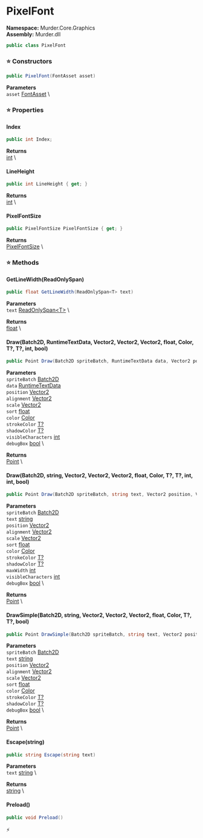 # PixelFont

**Namespace:** Murder.Core.Graphics \
**Assembly:** Murder.dll

```csharp
public class PixelFont
```

### ⭐ Constructors
```csharp
public PixelFont(FontAsset asset)
```

**Parameters** \
`asset` [FontAsset](../../../Murder/Assets/Graphics/FontAsset.html) \

### ⭐ Properties
#### Index
```csharp
public int Index;
```

**Returns** \
[int](https://learn.microsoft.com/en-us/dotnet/api/System.Int32?view=net-7.0) \
#### LineHeight
```csharp
public int LineHeight { get; }
```

**Returns** \
[int](https://learn.microsoft.com/en-us/dotnet/api/System.Int32?view=net-7.0) \
#### PixelFontSize
```csharp
public PixelFontSize PixelFontSize { get; }
```

**Returns** \
[PixelFontSize](../../../Murder/Core/Graphics/PixelFontSize.html) \
### ⭐ Methods
#### GetLineWidth(ReadOnlySpan<T>)
```csharp
public float GetLineWidth(ReadOnlySpan<T> text)
```

**Parameters** \
`text` [ReadOnlySpan\<T\>](https://learn.microsoft.com/en-us/dotnet/api/System.ReadOnlySpan-1?view=net-7.0) \

**Returns** \
[float](https://learn.microsoft.com/en-us/dotnet/api/System.Single?view=net-7.0) \

#### Draw(Batch2D, RuntimeTextData, Vector2, Vector2, Vector2, float, Color, T?, T?, int, bool)
```csharp
public Point Draw(Batch2D spriteBatch, RuntimeTextData data, Vector2 position, Vector2 alignment, Vector2 scale, float sort, Color color, T? strokeColor, T? shadowColor, int visibleCharacters, bool debugBox)
```

**Parameters** \
`spriteBatch` [Batch2D](../../../Murder/Core/Graphics/Batch2D.html) \
`data` [RuntimeTextData](../../../Murder/Core/Graphics/RuntimeTextData.html) \
`position` [Vector2](https://learn.microsoft.com/en-us/dotnet/api/System.Numerics.Vector2?view=net-7.0) \
`alignment` [Vector2](https://learn.microsoft.com/en-us/dotnet/api/System.Numerics.Vector2?view=net-7.0) \
`scale` [Vector2](https://learn.microsoft.com/en-us/dotnet/api/System.Numerics.Vector2?view=net-7.0) \
`sort` [float](https://learn.microsoft.com/en-us/dotnet/api/System.Single?view=net-7.0) \
`color` [Color](../../../Murder/Core/Graphics/Color.html) \
`strokeColor` [T?](https://learn.microsoft.com/en-us/dotnet/api/System.Nullable-1?view=net-7.0) \
`shadowColor` [T?](https://learn.microsoft.com/en-us/dotnet/api/System.Nullable-1?view=net-7.0) \
`visibleCharacters` [int](https://learn.microsoft.com/en-us/dotnet/api/System.Int32?view=net-7.0) \
`debugBox` [bool](https://learn.microsoft.com/en-us/dotnet/api/System.Boolean?view=net-7.0) \

**Returns** \
[Point](../../../Murder/Core/Geometry/Point.html) \

#### Draw(Batch2D, string, Vector2, Vector2, Vector2, float, Color, T?, T?, int, int, bool)
```csharp
public Point Draw(Batch2D spriteBatch, string text, Vector2 position, Vector2 alignment, Vector2 scale, float sort, Color color, T? strokeColor, T? shadowColor, int maxWidth, int visibleCharacters, bool debugBox)
```

**Parameters** \
`spriteBatch` [Batch2D](../../../Murder/Core/Graphics/Batch2D.html) \
`text` [string](https://learn.microsoft.com/en-us/dotnet/api/System.String?view=net-7.0) \
`position` [Vector2](https://learn.microsoft.com/en-us/dotnet/api/System.Numerics.Vector2?view=net-7.0) \
`alignment` [Vector2](https://learn.microsoft.com/en-us/dotnet/api/System.Numerics.Vector2?view=net-7.0) \
`scale` [Vector2](https://learn.microsoft.com/en-us/dotnet/api/System.Numerics.Vector2?view=net-7.0) \
`sort` [float](https://learn.microsoft.com/en-us/dotnet/api/System.Single?view=net-7.0) \
`color` [Color](../../../Murder/Core/Graphics/Color.html) \
`strokeColor` [T?](https://learn.microsoft.com/en-us/dotnet/api/System.Nullable-1?view=net-7.0) \
`shadowColor` [T?](https://learn.microsoft.com/en-us/dotnet/api/System.Nullable-1?view=net-7.0) \
`maxWidth` [int](https://learn.microsoft.com/en-us/dotnet/api/System.Int32?view=net-7.0) \
`visibleCharacters` [int](https://learn.microsoft.com/en-us/dotnet/api/System.Int32?view=net-7.0) \
`debugBox` [bool](https://learn.microsoft.com/en-us/dotnet/api/System.Boolean?view=net-7.0) \

**Returns** \
[Point](../../../Murder/Core/Geometry/Point.html) \

#### DrawSimple(Batch2D, string, Vector2, Vector2, Vector2, float, Color, T?, T?, bool)
```csharp
public Point DrawSimple(Batch2D spriteBatch, string text, Vector2 position, Vector2 alignment, Vector2 scale, float sort, Color color, T? strokeColor, T? shadowColor, bool debugBox)
```

**Parameters** \
`spriteBatch` [Batch2D](../../../Murder/Core/Graphics/Batch2D.html) \
`text` [string](https://learn.microsoft.com/en-us/dotnet/api/System.String?view=net-7.0) \
`position` [Vector2](https://learn.microsoft.com/en-us/dotnet/api/System.Numerics.Vector2?view=net-7.0) \
`alignment` [Vector2](https://learn.microsoft.com/en-us/dotnet/api/System.Numerics.Vector2?view=net-7.0) \
`scale` [Vector2](https://learn.microsoft.com/en-us/dotnet/api/System.Numerics.Vector2?view=net-7.0) \
`sort` [float](https://learn.microsoft.com/en-us/dotnet/api/System.Single?view=net-7.0) \
`color` [Color](../../../Murder/Core/Graphics/Color.html) \
`strokeColor` [T?](https://learn.microsoft.com/en-us/dotnet/api/System.Nullable-1?view=net-7.0) \
`shadowColor` [T?](https://learn.microsoft.com/en-us/dotnet/api/System.Nullable-1?view=net-7.0) \
`debugBox` [bool](https://learn.microsoft.com/en-us/dotnet/api/System.Boolean?view=net-7.0) \

**Returns** \
[Point](../../../Murder/Core/Geometry/Point.html) \

#### Escape(string)
```csharp
public string Escape(string text)
```

**Parameters** \
`text` [string](https://learn.microsoft.com/en-us/dotnet/api/System.String?view=net-7.0) \

**Returns** \
[string](https://learn.microsoft.com/en-us/dotnet/api/System.String?view=net-7.0) \

#### Preload()
```csharp
public void Preload()
```



⚡